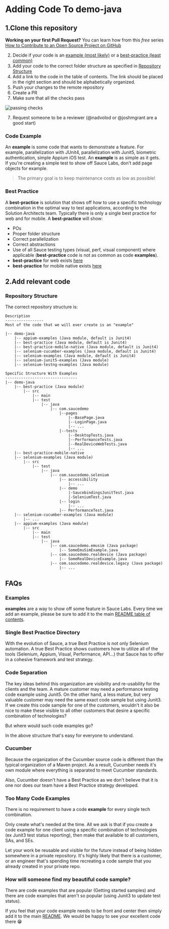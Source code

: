 # Adding Code To demo-java

## 1.Clone this repository

**Working on your first Pull Request?** You can learn how from this *free* series [How to Contribute to an Open Source Project on GitHub](https://kcd.im/pull-request)

2. Decide if your code is an [example (most likely)](#code-example) or a [best-practice (least common)](#best-practice)
3. Add your code to the correct folder structure as specified in [Repository Structure](#repository-structure)
4. Add a link to the code in the table of contents. The link should be placed in the right section and should be alphabetically organized.
5. Push your changes to the remote repository
6. Create a PR
7. Make sure that all the checks pass

![passing checks](./images/checks.png)

7. Request someone to be a reviewer (@nadvolod or @joshmgrant are a good start)

### Code Example

An **example** is some code that wants to demonstrate a feature.
For example, parallelization with JUnit4, parallelization with
Junit5,
biometric authentication, simple Appium iOS test. An **example** is as simple as it gets.
If you're creating a simple test to show off Sauce Labs, don't
add page objects for example.

> The primary goal is to keep maintenance costs as low as possible!

### Best Practice

A **best-practice** is solution that shows off
how to use a specific technology combination in the optimal way
to test applications, according to the Solution Architects team. Typically there is
only a single best practice for web and for mobile.
A **best-practice** will show:
* POs
* Proper folder structure
* Correct parallelization
* Correct abstractions
* Use of all Sauce testing types (visual, perf, visual component) where applicable (**best-practice** code is not as common as code **examples**).
* **best-practice** for web exists [here](./best-practice)
* **best-practice** for mobile native exists [here](./best-practice-mobile-native)

## 2.Add relevant code

### Repository Structure

The correct repository structure is:

```text
Description
-----------------
Most of the code that we will ever create is an "example"

|-- demo-java
    |-- appium-examples (Java module, default is Junit4)
    |-- best-practice (Java module, default is Junit4)
    |-- best-practice-mobile-native (Java module, default is Junit4)
    |-- selenium-cucumber-examples (Java module, default is Junit4)
    |-- selenium-examples (Java module, default is Junit4)
    |-- selenium-junit5-examples (Java module)
    |-- selenium-testng-examples (Java module)
```

```text
Specific Structure With Examples
--------------------------------
|-- demo-java
    |-- best-practice (Java module)
        |-- src
            |-- main
            |-- test
                |-- java
                    |-- com.saucedemo
                        |--pages
                            |--BasePage.java
                            |--LoginPage.java
                            |-- ...
                        |--tests
                            |--DesktopTests.java
                            |--PerformanceTests.java
                            |--RealDeviceWebTests.java
                            |-- ...
    |-- best-practice-mobile-native
    |-- selenium-examples (Java module)
        |-- src
            |-- test
                |-- java
                    |-- com.saucedemo.selenium
                        |-- accessibility
                            |-- ...
                        |-- demo
                            |-SaucebindingsJunitTest.java
                            |-SeleniumTest.java
                        |-- login
                            |-- ...
                        |-- PerformanceTest.java
    |-- selenium-cucumber-examples (Java module)
        |-- ...
    |-- appium-examples (Java module)
        |-- src
            |-- main
            |-- test
                |-- java
                    |-- com.saucedemo.emusim (Java package)
                        |-- SomeEmuSimExample.java
                    |-- com.saucedemo.realdevice (Java package)
                        |-- SomeRealDeviceExample.java
                    |-- com.saucedemo.realdevice.legacy (Java package)
                        |-- ...
```

## FAQs

### Examples

**examples** are a way to show off some feature in Sauce Labs.
Every time we add an example, please be sure to add it to the main [README table of contents](README.md).

### Single Best Practice Directory

With the evolution of Sauce, a true Best Practice is not only
Selenium automation. A true Best Practice shows customers
how to utilize all of the tools (Selenium, Appium, Visual, Performance, API...)
that Sauce has to offer in a cohesive framework
and test strategy.

### Code Separation

The key ideas behind this organization are visibility and
re-usability for the clients and the team. A mature customer may need
a performance testing code example using Junit5. On the other
hand, a less mature, but very valuable customer may need the
same exact code sample but using Junit3. If we create
this code sample for one of the customers, wouldn't it
also be nice to make these visible to all other customers
that desire a specific combination of technologies?

But where would such code examples go?

In the above structure that's easy for everyone to understand.

### Cucumber

Because the organization of the Cucumber source code is
different than the typical organization of a Maven project.
As a result, Cucumber needs it's own module where everything
is separated to meet Cucumber standards.

Also, Cucumber doesn't have a Best Practice as we don't
believe that it is one nor does our team have a Best Practice strategy
developed.

### Too Many Code Examples

There is no requirement to have a code **example** for every single tech combination.

Only create what's needed at the time.
All we ask is that if you create a code example for one client
using a specific combination of technologies (ex Junit3 test status reporting),
then make
that available to all customers, SAs, and SEs.

Let your work be reusable and visible for the future instead
of being hidden somewhere in a private repository. It's highly
likely that there is a customer, or an engineer that's
spending time recreating a code sample that you already
created in your private repo.

### How will someone find my beautiful code sample?

There are code examples that are popular
(Getting started samples) and there are code examples that
aren't so popular (using Junit3 to update test status).

If you feel that your code example needs to be front and
center then simply add it to the main [README](README.md).
We would be happy to see your excellent code there 😁
